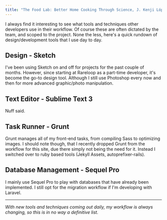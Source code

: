 ```yaml
---
title: "The Food Lab: Better Home Cooking Through Science, J. Kenji López-Alt"
---
```


I always find it interesting to see what tools and techniques other developers use in their workflow. Of course these are often dictated by the team, and scoped to the project. None the less, here's a quick rundown of design/development tools that I use day to day.

## Design - Sketch

I've been using Sketch on and off for projects for the past couple of months. However, since starting at Rareloop as a part-time developer, it's become the go-to design tool. Although I still use Photoshop every now and then for more advanced graphic/photo manipulation.

## Text Editor - Sublime Text 3

Nuff said.

## Task Runner - Grunt

Grunt manages all of my front-end tasks, from compiling Sass to optimizing images. I should note though, that I recently dropped Grunt from the workflow for this site, due there simply not being the need for it. Instead I switched over to ruby based tools (Jekyll Assets, autoprefixer-rails).

## Database Management - Sequel Pro

I mainly use Sequel Pro to play with databases that have already been implemented. I still opt for the migration workflow if I'm developing with Laravel.

---

_With new tools and techniques coming out daily, my workflow is always changing, so this is in no way a definitive list._
